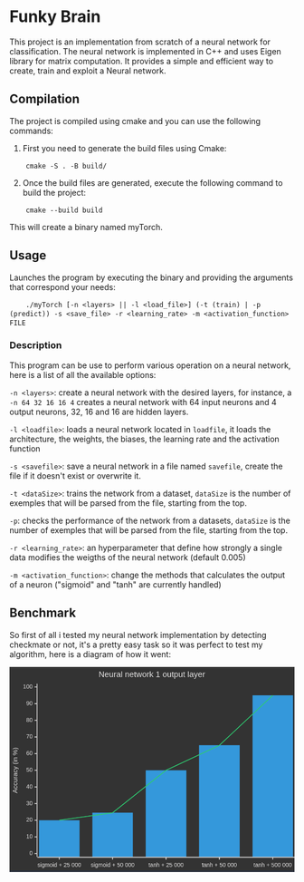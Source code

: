 # Funky Brain

This project is an implementation from scratch of a neural network for classification. The neural network is implemented in C++ and uses Eigen library for matrix computation. It provides a simple and efficient way to create, train and exploit a Neural network.

## Compilation

The project is compiled using cmake and you can use the following commands:

1. First you need to generate the build files using Cmake:

```
    cmake -S . -B build/
```

2. Once the build files are generated, execute the following command to build the project:

```
    cmake --build build
```

This will create a binary named myTorch.

## Usage

Launches the program by executing the binary and providing the arguments that correspond your needs:

```
    ./myTorch [-n <layers> || -l <load_file>] (-t (train) | -p (predict)) -s <save_file> -r <learning_rate> -m <activation_function> FILE
```

### Description

This program can be use to perform various operation on a neural network, here is a list of all the available options:

`-n <layers>`: create a neural network with the desired layers, for instance, a ```-n 64 32 16 16 4``` creates a neural network with 64 input neurons and 4 output neurons, 32, 16 and 16 are hidden layers.

`-l <loadfile>`: loads a neural network located in `loadfile`, it loads the architecture, the weights, the biases, the learning rate and the activation function

`-s <savefile>`: save a neural network in a file named `savefile`, create the file if it doesn't exist or overwrite it. 

`-t <dataSize>`: trains the network from a dataset, `dataSize` is the number of exemples that will be parsed from the file, starting from the top.

`-p`: checks the performance of the network from a datasets, `dataSize` is the number of exemples that will be parsed from the file, starting from the top.

`-r <learning_rate>`: an hyperparameter that define how strongly a single data modifies the weigths of the neural network (default 0.005)

`-m <activation_function>`: change the methods that calculates the output of a neuron ("sigmoid" and "tanh" are currently handled)

## Benchmark

So first of all i tested my neural network implementation by detecting checkmate or not, it's a pretty easy task so it was perfect to test my algorithm, here is a diagram of how it went:

![Alt text](/images/1output.png "Optional title")